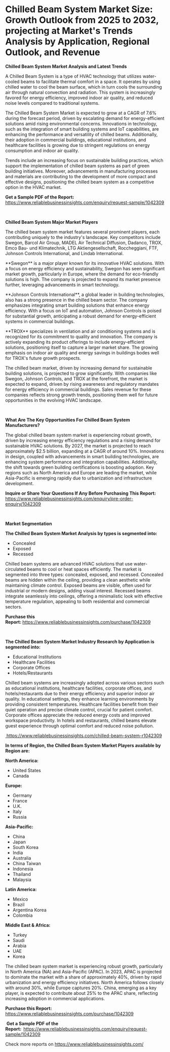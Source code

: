 <p><h1>Chilled Beam System Market Size: Growth Outlook from 2025 to 2032, projecting at Market's Trends Analysis by Application, Regional Outlook, and Revenue</h1></p><p><strong>Chilled Beam System Market Analysis and Latest Trends</strong></p>
<p><p>A Chilled Beam System is a type of HVAC technology that utilizes water-cooled beams to facilitate thermal comfort in a space. It operates by using chilled water to cool the beam surface, which in turn cools the surrounding air through natural convection and radiation. This system is increasingly favored for energy efficiency, improved indoor air quality, and reduced noise levels compared to traditional systems.</p><p>The Chilled Beam System Market is expected to grow at a CAGR of 7.6% during the forecast period, driven by escalating demand for energy-efficient solutions amid rising environmental concerns. Innovations in technology, such as the integration of smart building systems and IoT capabilities, are enhancing the performance and versatility of chilled beams. Additionally, their adoption in commercial buildings, educational institutions, and healthcare facilities is growing due to stringent regulations on energy consumption and indoor air quality.</p><p>Trends include an increasing focus on sustainable building practices, which support the implementation of chilled beam systems as part of green building initiatives. Moreover, advancements in manufacturing processes and materials are contributing to the development of more compact and effective designs, positioning the chilled beam system as a competitive option in the HVAC market.</p></p>
<p><strong>Get a Sample PDF of the Report:&nbsp;</strong> <a href="https://www.reliablebusinessinsights.com/enquiry/request-sample/1042309?utm_campaign=2840&utm_medium=2&utm_source=Github&utm_content=ia&utm_term=08042025&utm_id=chilled-beam-system">https://www.reliablebusinessinsights.com/enquiry/request-sample/1042309</a></p>
<p>&nbsp;</p>
<p><strong>Chilled Beam System Major Market Players</strong></p>
<p><p>The chilled beam system market features several prominent players, each contributing uniquely to the industry's landscape. Key competitors include Swegon, Barcol Air Group, MADEL Air Technical Diffusion, Dadanco, TROX, Emco Bau- und Klimatechnik, LTG Aktiengesellschaft, Roccheggiani, FTF, Johnson Controls International, and Lindab International.</p><p>**Swegon** is a major player known for its innovative HVAC solutions. With a focus on energy efficiency and sustainability, Swegon has seen significant market growth, particularly in Europe, where the demand for eco-friendly solutions is high. The company is projected to expand its market presence further, leveraging advancements in smart technology.</p><p>**Johnson Controls International**, a global leader in building technologies, also has a strong presence in the chilled beam sector. The company emphasizes integrating smart building solutions that enhance energy efficiency. With a focus on IoT and automation, Johnson Controls is poised for substantial growth, anticipating a robust demand for energy-efficient systems in commercial buildings.</p><p>**TROX** specializes in ventilation and air conditioning systems and is recognized for its commitment to quality and innovation. The company is actively expanding its product offerings to include energy-efficient solutions, positioning itself to capture a larger market share. The growing emphasis on indoor air quality and energy savings in buildings bodes well for TROX's future growth prospects.</p><p>The chilled beam market, driven by increasing demand for sustainable building solutions, is projected to grow significantly. With companies like Swegon, Johnson Controls, and TROX at the forefront, the market is expected to expand, driven by rising awareness and regulatory mandates for energy efficiency in commercial buildings. Sales revenue for these companies reflects strong growth trends, positioning them well for future opportunities in the evolving HVAC landscape.</p></p>
<p>&nbsp;</p>
<p><strong>What Are The Key Opportunities For Chilled Beam System Manufacturers?</strong></p>
<p><p>The global chilled beam system market is experiencing robust growth, driven by increasing energy efficiency regulations and a rising demand for sustainable HVAC solutions. By 2027, the market is projected to reach approximately $2.5 billion, expanding at a CAGR of around 10%. Innovations in design, coupled with advancements in smart building technologies, are enhancing system performance and integration capabilities. Additionally, the shift towards green building certifications is boosting adoption. Key regions such as North America and Europe are leading the market, while Asia-Pacific is emerging rapidly due to urbanization and infrastructure development.</p></p>
<p><strong>Inquire or Share Your Questions If Any Before Purchasing This Report:</strong> <a href="https://www.reliablebusinessinsights.com/enquiry/pre-order-enquiry/1042309?utm_campaign=2840&utm_medium=2&utm_source=Github&utm_content=ia&utm_term=08042025&utm_id=chilled-beam-system">https://www.reliablebusinessinsights.com/enquiry/pre-order-enquiry/1042309</a></p>
<p>&nbsp;</p>
<p><strong>Market Segmentation</strong></p>
<p><strong>The Chilled Beam System Market Analysis by types is segmented into:</strong></p>
<p><ul><li>Concealed</li><li>Exposed</li><li>Recessed</li></ul></p>
<p><p>Chilled beam systems are advanced HVAC solutions that use water-circulated beams to cool or heat spaces efficiently. The market is segmented into three types: concealed, exposed, and recessed. Concealed beams are hidden within the ceiling, providing a clean aesthetic while maintaining climate control. Exposed beams are visible, often used for industrial or modern designs, adding visual interest. Recessed beams integrate seamlessly into ceilings, offering a minimalistic look with effective temperature regulation, appealing to both residential and commercial sectors.</p></p>
<p><strong>Purchase this Report:&nbsp;</strong><a href="https://www.reliablebusinessinsights.com/purchase/1042309?utm_campaign=2840&utm_medium=2&utm_source=Github&utm_content=ia&utm_term=08042025&utm_id=chilled-beam-system">https://www.reliablebusinessinsights.com/purchase/1042309</a></p>
<p>&nbsp;</p>
<p><strong>The Chilled Beam System Market Industry Research by Application is segmented into:</strong></p>
<p><ul><li>Educational Institutions</li><li>Healthcare Facilities</li><li>Corporate Offices</li><li>Hotels/Restaurants</li></ul></p>
<p><p>Chilled beam systems are increasingly adopted across various sectors such as educational institutions, healthcare facilities, corporate offices, and hotels/restaurants due to their energy efficiency and superior indoor air quality. In educational settings, they enhance learning environments by providing consistent temperatures. Healthcare facilities benefit from their quiet operation and precise climate control, crucial for patient comfort. Corporate offices appreciate the reduced energy costs and improved workspace productivity. In hotels and restaurants, chilled beams elevate guest experience through optimal comfort and reduced noise pollution.</p></p>
<p><a href="https://www.reliablebusinessinsights.com/chilled-beam-system-r1042309?utm_campaign=2840&utm_medium=2&utm_source=Github&utm_content=ia&utm_term=08042025&utm_id=chilled-beam-system">&nbsp;https://www.reliablebusinessinsights.com/chilled-beam-system-r1042309</a></p>
<p><strong>In terms of Region, the Chilled Beam System Market Players available by Region are:</strong></p>
<p>
    <p> <strong> North America: </strong>
        <ul>
            <li>United States</li>
            <li>Canada</li>
        </ul>
        </p> 
    <p> <strong> Europe: </strong>
        <ul>
            <li>Germany</li>
            <li>France</li>
            <li>U.K.</li>
            <li>Italy</li>
            <li>Russia</li>
        </ul>
        </p> 
    <p> <strong> Asia-Pacific: </strong>
        <ul>
            <li>China</li>
            <li>Japan</li>
            <li>South Korea</li>
            <li>India</li>
            <li>Australia</li>
            <li>China Taiwan</li>
            <li>Indonesia</li>
            <li>Thailand</li>
            <li>Malaysia</li>
        </ul>
        </p> 
    <p> <strong> Latin America: </strong>
        <ul>
            <li>Mexico</li>
            <li>Brazil</li>
            <li>Argentina Korea</li>
            <li>Colombia</li>
        </ul>
        </p> 
    <p> <strong> Middle East & Africa: </strong>
        <ul>
            <li>Turkey</li>
            <li>Saudi</li>
            <li>Arabia</li>
            <li>UAE</li>
            <li>Korea</li>
        </ul>
    </p>
    </p>
<p><p>The chilled beam system market is experiencing robust growth, particularly in North America (NA) and Asia-Pacific (APAC). In 2023, APAC is projected to dominate the market with a share of approximately 40%, driven by rapid urbanization and energy efficiency initiatives. North America follows closely with around 30%, while Europe captures 20%. China, emerging as a key player, is expected to contribute about 25% to the APAC share, reflecting increasing adoption in commercial applications.</p></p>
<p><strong>Purchase this Report: </strong><a href="https://www.reliablebusinessinsights.com/purchase/1042309?utm_campaign=2840&utm_medium=2&utm_source=Github&utm_content=ia&utm_term=08042025&utm_id=chilled-beam-system">https://www.reliablebusinessinsights.com/purchase/1042309</a></p>
<p>&nbsp;<strong>Get a Sample PDF of the Report:&nbsp;&nbsp;</strong><a href="https://www.reliablebusinessinsights.com/enquiry/request-sample/1042309?utm_campaign=2840&utm_medium=2&utm_source=Github&utm_content=ia&utm_term=08042025&utm_id=chilled-beam-system">https://www.reliablebusinessinsights.com/enquiry/request-sample/1042309</a></p>
<p><strong></strong></p>
<p>Check more reports on <a href="https://www.reliablebusinessinsights.com/?utm_campaign=2840&utm_medium=2&utm_source=Github&utm_content=ia&utm_term=08042025&utm_id=chilled-beam-system">https://www.reliablebusinessinsights.com/</a></p>